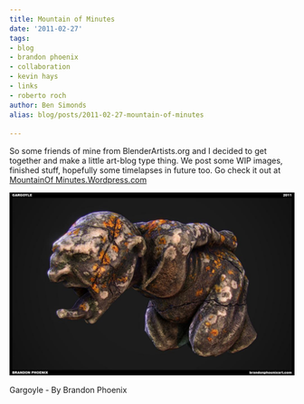 ```yaml
---
title: Mountain of Minutes
date: '2011-02-27'
tags:
- blog
- brandon phoenix
- collaboration
- kevin hays
- links
- roberto roch
author: Ben Simonds
alias: blog/posts/2011-02-27-mountain-of-minutes

---
```


So some friends of mine from BlenderArtists.org and I decided to get together and make a little art-blog type thing. We post some WIP images, finished stuff, hopefully some timelapses in future too. Go check it out at [MountainOf Minutes.Wordpress.com](http://mountainofminutes.wordpress.com/)

[![Gargoyle - By Brandon Phoenix ><](/images/old/01-gargoyle.jpg?w=470)](/images/old/01-gargoyle.jpg)

Gargoyle - By Brandon Phoenix


